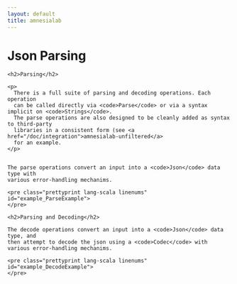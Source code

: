 ```yaml
---
layout: default
title: amnesialab
---
```


<div id="main">

  <script type="text/javascript">
    examples([
    'ParseExample',
    'DecodeExample'
    ]);
  </script>

  <h1>Json Parsing</h1>

  <div id="content">

    <h2>Parsing</h2>

    <p>
      There is a full suite of parsing and decoding operations. Each operation
      can be called directly via <code>Parse</code> or via a syntax implicit on <code>Strings</code>.
      The parse operations are also designed to be cleanly added as syntax to third-party
      libraries in a consistent form (see <a href="/doc/integration">amnesialab-unfiltered</a>
      for an example.
    </p>


    The parse operations convert an input into a <code>Json</code> data type with
    various error-handling mechanims.

    <pre class="prettyprint lang-scala linenums" id="example_ParseExample">
    </pre>

    <h2>Parsing and Decoding</h2>

    The decode operations convert an input into a <code>Json</code> data type, and
    then attempt to decode the json using a <code>Codec</code> with various error-handling mechanims.

    <pre class="prettyprint lang-scala linenums" id="example_DecodeExample">
    </pre>

  </div>
</div>
